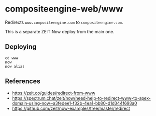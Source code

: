 # compositeengine-web/www

Redirects `www.compositeengine.com` to `compositeengine.com`.

This is a separate ZEIT Now deploy from the main one.

## Deploying

```
cd www
now
now alias
```

## References

- https://zeit.co/guides/redirect-from-www
- https://spectrum.chat/zeit/now/need-help-to-redirect-www-to-apex-domain-using-now~a3fedee1-f32b-4ea1-bb80-d1d344f693a0
- https://github.com/zeit/now-examples/tree/master/redirect
